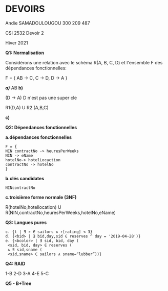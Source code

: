 # DEVOIRS

Andie SAMADOULOUGOU
300 209 487 

CSI 2532 Devoir 2 

Hiver 2021 

**Q1: Normalisation**

Considérons une relation avec le schéma R(A, B, C, D) et l'ensemble F des dépendances
fonctionnelles: 

F = {
 AB → C,
 C → D,
 D → A
}


***a)***
AB
**b)**

(D → A) D n'est pas une super cle 

R1(D,A) U R2 (A,B,C)


**c)**

**Q2: Dépendances fonctionnelles**



**a.dépendances fonctionnelles**
```
F = {
NIN contractNo -> heuresPerWeeks
NIN -> eName
hotelNo-> hotelLocaction
contractNo -> hotelNo
}
```
**b.clés candidates**
```
NINcontractNo
```
**c.troisième forme normale (3NF)**

R(hotelNo,hotellocation) U R(NIN,contractNo,heuresPerWeeks,hotelNo,eName)


**Q3: Langues pures**

```
c. {t | ∃ r ∈ sailors ∧ r[rating] < 3}
d. {<bid> | ∃ bid,day,sid ∈ reserves ^ day = '2019-04-28')}
e. {<bcolor> | ∃ sid, bid, day (
 <sid, bid, day> ∈ reserves (
 ∧ ∃ sid,sname (
 <sid,sname> ∈ sailors ∧ sname=“lubber”))}
```


**Q4: RAID**


1-B
2-D
3-A
4-E
5-C


**Q5 - B+Tree**
